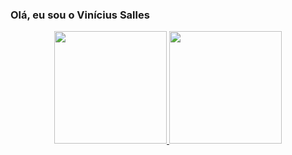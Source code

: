 ### Olá, eu sou o Vinícius Salles
<div align="center">
  <a href="https://github.com/vinciussalles">
  <img height="180em" src="https://github-readme-stats.vercel.app/api?username=vinciussalles&show_icons=true&theme=dracula&include_all_commits=true&count_private=true"/>
  <img height="180em" src="https://github-readme-stats.vercel.app/api/top-langs/?username=vinciussalles&layout=compact&langs_count=7&theme=dracula"/>
</div>
